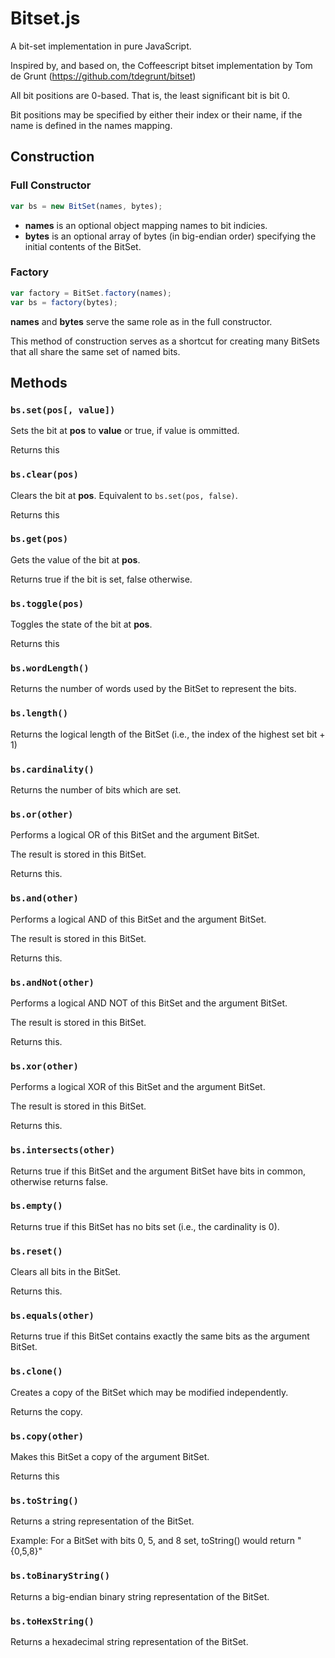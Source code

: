 # Bitset.js

A bit-set implementation in pure JavaScript.

Inspired by, and based on, the Coffeescript bitset implementation by
Tom de Grunt (https://github.com/tdegrunt/bitset)

All bit positions are 0-based. That is, the least significant bit is bit 0.

Bit positions may be specified by either their index or their name, if the name
is defined in the names mapping.

## Construction

### Full Constructor

```js
var bs = new BitSet(names, bytes);
```

- **names** is an optional object mapping names to bit indicies.
- **bytes** is an optional array of bytes (in big-endian order) specifying the
	initial contents of the BitSet.

### Factory

```js
var factory = BitSet.factory(names);
var bs = factory(bytes);
```

**names** and **bytes** serve the same role as in the full constructor.

This method of construction serves as a shortcut for creating many BitSets that
all share the same set of named bits.

## Methods

### ```bs.set(pos[, value])```

Sets the bit at **pos** to **value** or true, if value is ommitted.

Returns this

### ```bs.clear(pos)```

Clears the bit at **pos**. Equivalent to ```bs.set(pos, false)```.

Returns this

### ```bs.get(pos)```

Gets the value of the bit at **pos**.

Returns true if the bit is set, false otherwise.

### ```bs.toggle(pos)```

Toggles the state of the bit at **pos**.

Returns this

### ```bs.wordLength()```

Returns the number of words used by the BitSet to represent the bits.

### ```bs.length()```

Returns the logical length of the BitSet (i.e., the index of the highest
set bit + 1)

### ```bs.cardinality()```

Returns the number of bits which are set.

### ```bs.or(other)```

Performs a logical OR of this BitSet and the argument BitSet.

The result is stored in this BitSet.

Returns this.

### ```bs.and(other)```

Performs a logical AND of this BitSet and the argument BitSet.

The result is stored in this BitSet.

Returns this.

### ```bs.andNot(other)```

Performs a logical AND NOT of this BitSet and the argument BitSet.

The result is stored in this BitSet.

Returns this.

### ```bs.xor(other)```

Performs a logical XOR of this BitSet and the argument BitSet.

The result is stored in this BitSet.

Returns this.

### ```bs.intersects(other)```

Returns true if this BitSet and the argument BitSet have bits in common,
otherwise returns false.

### ```bs.empty()```

Returns true if this BitSet has no bits set (i.e., the cardinality is 0).

### ```bs.reset()```

Clears all bits in the BitSet.

Returns this.

### ```bs.equals(other)```

Returns true if this BitSet contains exactly the same bits as the
argument BitSet.

### ```bs.clone()```

Creates a copy of the BitSet which may be modified independently.

Returns the copy.

### ```bs.copy(other)```

Makes this BitSet a copy of the argument BitSet.

Returns this

### ```bs.toString()```

Returns a string representation of the BitSet.

Example: For a BitSet with bits 0, 5, and 8 set, toString() would return
"{0,5,8}"

### ```bs.toBinaryString()```

Returns a big-endian binary string representation of the BitSet.

### ```bs.toHexString()```

Returns a hexadecimal string representation of the BitSet.

